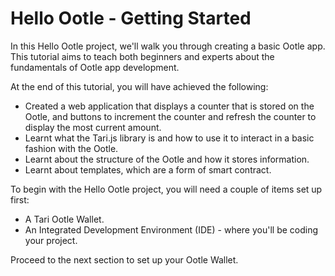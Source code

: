 # Hello Ootle - Getting Started

In this Hello Ootle project, we'll walk you through creating a basic Ootle app. This tutorial aims to teach both beginners and experts about the fundamentals of Ootle app development.

At the end of this tutorial, you will have achieved the following:
* Created a web application that displays a counter that is stored on the Ootle, and buttons to increment the counter and refresh the counter to display the most current amount.
* Learnt what the Tari.js library is and how to use it to interact in a basic fashion with the Ootle.
* Learnt about the structure of the Ootle and how it stores information.
* Learnt about templates, which are a form of smart contract.

To begin with the Hello Ootle project, you will need a couple of items set up first:
* A Tari Ootle Wallet.
* An Integrated Development Environment (IDE) - where you'll be coding your project.

Proceed to the next section to set up your Ootle Wallet.
